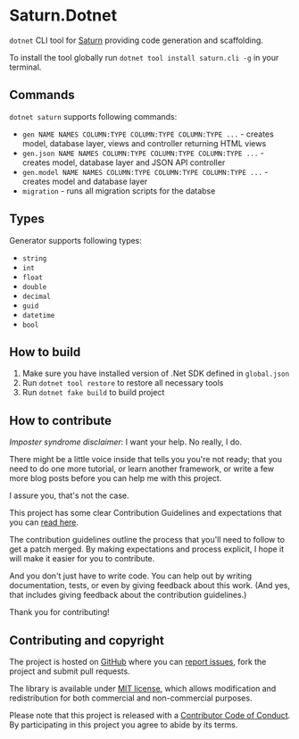 # Saturn.Dotnet

`dotnet` CLI tool for [Saturn](https://github.com/SaturnFramework/Saturn) providing code generation and scaffolding.

To install the tool globally run `dotnet tool install saturn.cli -g` in your terminal.

## Commands

`dotnet saturn` supports following commands:

* `gen NAME NAMES COLUMN:TYPE COLUMN:TYPE COLUMN:TYPE ...` - creates model, database layer, views and controller returning HTML views
* `gen.json NAME NAMES COLUMN:TYPE COLUMN:TYPE COLUMN:TYPE ...` - creates model, database layer and JSON API controller
* `gen.model NAME NAMES COLUMN:TYPE COLUMN:TYPE COLUMN:TYPE ...` - creates model and database layer
* `migration` - runs all migration scripts for the databse

## Types

Generator supports following types:

* `string`
* `int`
* `float`
* `double`
* `decimal`
* `guid`
* `datetime`
* `bool`

## How to build

1. Make sure you have installed version of .Net SDK defined in `global.json`
2. Run `dotnet tool restore` to restore all necessary tools
3. Run `dotnet fake build` to build project

## How to contribute

*Imposter syndrome disclaimer*: I want your help. No really, I do.

There might be a little voice inside that tells you you're not ready; that you need to do one more tutorial, or learn another framework, or write a few more blog posts before you can help me with this project.

I assure you, that's not the case.

This project has some clear Contribution Guidelines and expectations that you can [read here](https://github.com/SaturnFramework/Saturn.Dotnet/blob/master/CONTRIBUTING.md).

The contribution guidelines outline the process that you'll need to follow to get a patch merged. By making expectations and process explicit, I hope it will make it easier for you to contribute.

And you don't just have to write code. You can help out by writing documentation, tests, or even by giving feedback about this work. (And yes, that includes giving feedback about the contribution guidelines.)

Thank you for contributing!


## Contributing and copyright

The project is hosted on [GitHub](https://github.com/SaturnFramework/Saturn.Dotnet) where you can [report issues](https://github.com/SaturnFramework/Saturn.Dotnet/issues), fork
the project and submit pull requests.

The library is available under [MIT license](https://github.com/SaturnFramework/Saturn.Dotnet/blob/master/LICENSE.md), which allows modification and redistribution for both commercial and non-commercial purposes.

Please note that this project is released with a [Contributor Code of Conduct](CODE_OF_CONDUCT.md). By participating in this project you agree to abide by its terms.

